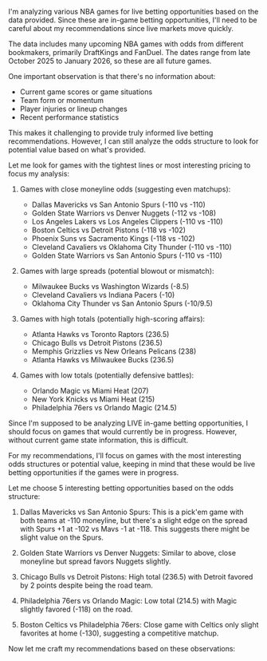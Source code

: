I'm analyzing various NBA games for live betting opportunities based on the data provided. Since these are in-game betting opportunities, I'll need to be careful about my recommendations since live markets move quickly.

The data includes many upcoming NBA games with odds from different bookmakers, primarily DraftKings and FanDuel. The dates range from late October 2025 to January 2026, so these are all future games.

One important observation is that there's no information about:
- Current game scores or game situations
- Team form or momentum
- Player injuries or lineup changes
- Recent performance statistics

This makes it challenging to provide truly informed live betting recommendations. However, I can still analyze the odds structure to look for potential value based on what's provided.

Let me look for games with the tightest lines or most interesting pricing to focus my analysis:

1. Games with close moneyline odds (suggesting even matchups):
   - Dallas Mavericks vs San Antonio Spurs (-110 vs -110)
   - Golden State Warriors vs Denver Nuggets (-112 vs -108)
   - Los Angeles Lakers vs Los Angeles Clippers (-110 vs -110)
   - Boston Celtics vs Detroit Pistons (-118 vs -102)
   - Phoenix Suns vs Sacramento Kings (-118 vs -102)
   - Cleveland Cavaliers vs Oklahoma City Thunder (-110 vs -110)
   - Golden State Warriors vs San Antonio Spurs (-110 vs -110)

2. Games with large spreads (potential blowout or mismatch):
   - Milwaukee Bucks vs Washington Wizards (-8.5)
   - Cleveland Cavaliers vs Indiana Pacers (-10)
   - Oklahoma City Thunder vs San Antonio Spurs (-10/9.5)

3. Games with high totals (potentially high-scoring affairs):
   - Atlanta Hawks vs Toronto Raptors (236.5)
   - Chicago Bulls vs Detroit Pistons (236.5)
   - Memphis Grizzlies vs New Orleans Pelicans (238)
   - Atlanta Hawks vs Milwaukee Bucks (236.5)

4. Games with low totals (potentially defensive battles):
   - Orlando Magic vs Miami Heat (207)
   - New York Knicks vs Miami Heat (215)
   - Philadelphia 76ers vs Orlando Magic (214.5)

Since I'm supposed to be analyzing LIVE in-game betting opportunities, I should focus on games that would currently be in progress. However, without current game state information, this is difficult. 

For my recommendations, I'll focus on games with the most interesting odds structures or potential value, keeping in mind that these would be live betting opportunities if the games were in progress.

Let me choose 5 interesting betting opportunities based on the odds structure:

1. Dallas Mavericks vs San Antonio Spurs: This is a pick'em game with both teams at -110 moneyline, but there's a slight edge on the spread with Spurs +1 at -102 vs Mavs -1 at -118. This suggests there might be slight value on the Spurs.

2. Golden State Warriors vs Denver Nuggets: Similar to above, close moneyline but spread favors Nuggets slightly.

3. Chicago Bulls vs Detroit Pistons: High total (236.5) with Detroit favored by 2 points despite being the road team.

4. Philadelphia 76ers vs Orlando Magic: Low total (214.5) with Magic slightly favored (-118) on the road.

5. Boston Celtics vs Philadelphia 76ers: Close game with Celtics only slight favorites at home (-130), suggesting a competitive matchup.

Now let me craft my recommendations based on these observations: